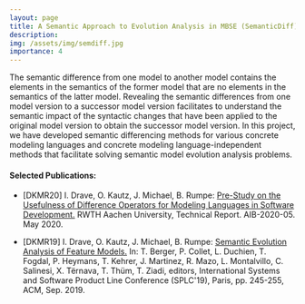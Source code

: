 ```yaml
---
layout: page
title: A Semantic Approach to Evolution Analysis in MBSE (SemanticDiff) 
description: 
img: /assets/img/semdiff.jpg
importance: 4
---
```


The semantic difference from one model to another model contains the elements in the semantics of the former model 
that are no elements in the semantics of the latter model. Revealing the semantic differences from one model 
version to a successor model version facilitates to understand the semantic impact of the syntactic changes 
that have been applied to the original model version to obtain the successor model version. In this project, 
we have developed semantic differencing methods for various concrete modeling languages and concrete modeling 
language-independent methods that facilitate solving semantic model evolution analysis problems.

#### Selected Publications:

- [DKMR20] I. Drave, O. Kautz, J. Michael, B. Rumpe:
[Pre-Study on the Usefulness of Difference Operators for Modeling Languages in Software Development.](https://se-rwth.de/publications/Pre-Study-on-the-Usefulness-of-Difference-Operators-for-Modeling-Languages-in-Software-Development.pdf)
RWTH Aachen University, Technical Report. AIB-2020-05. May 2020.

- [DKMR19] I. Drave, O. Kautz, J. Michael, B. Rumpe:
[Semantic Evolution Analysis of Feature Models.](https://se-rwth.de/publications/Semantic-Evolution-Analysis-of-Feature-Models.pdf)
In: T. Berger, P. Collet, L. Duchien, T. Fogdal, P. Heymans, T. Kehrer, J. Martinez, R. Mazo, L. Montalvillo, C. Salinesi, X. Tërnava, T. Thüm, T. Ziadi, editors, International Systems and Software Product Line Conference (SPLC'19), Paris, pp. 245-255, ACM, Sep. 2019.

